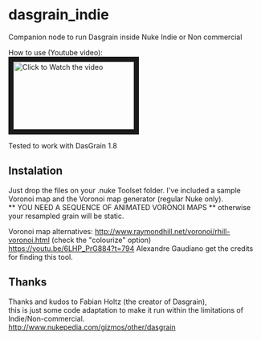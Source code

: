 # dasgrain_indie
Companion node to run Dasgrain inside Nuke Indie or Non commercial

How to use (Youtube video):<br>
<a href="http://www.youtube.com/watch?feature=player_embedded&v=MvZW1XmKHEA" target="_blank"><img src="http://img.youtube.com/vi/MvZW1XmKHEA/mqdefault.jpg"
alt="Click to Watch the video" width="240" height="135" border="10" /></a><br>

Tested to work with DasGrain 1.8

## Instalation

Just drop the files on your .nuke Toolset folder. I've included a sample Voronoi map and the Voronoi map generator (regular Nuke only).<br>
** YOU NEED A SEQUENCE OF ANIMATED VORONOI MAPS ** otherwise your resampled grain will be static.


Voronoi map alternatives:
http://www.raymondhill.net/voronoi/rhill-voronoi.html (check the "colourize" option)<br>
https://youtu.be/6LHP_PrG884?t=794 Alexandre Gaudiano get the credits for finding this tool. 

## Thanks

Thanks and kudos to Fabian Holtz (the creator of Dasgrain), <br>
this is just some code adaptation to make it run within the limitations of Indie/Non-commercial.
<br>
http://www.nukepedia.com/gizmos/other/dasgrain


